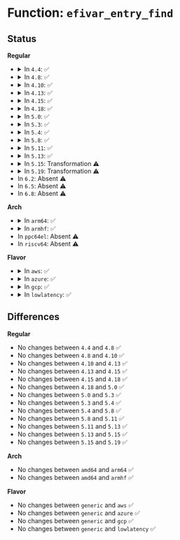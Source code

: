 # Function: <code>efivar_entry_find</code>

## Status
<b>Regular</b>
<ul>
<li>
<details>
<summary>In <code>4.4</code>: ✅</summary>

```c
struct efivar_entry *efivar_entry_find(efi_char16_t *name, efi_guid_t guid, struct list_head *head, bool remove);
```

**Collision:** Unique Global

**Inline:** No

**Transformation:** False

**Instances:**

```
In drivers/firmware/efi/vars.c (ffffffff816d0d50)
Location: drivers/firmware/efi/vars.c:776
Inline: False
Direct callers:
  - drivers/firmware/efi/vars.c:efivar_entry_set
  - drivers/firmware/efi/efivars.c:efivar_update_sysfs_entry
  - drivers/firmware/efi/efivars.c:efivar_delete
```
**Symbols:**

```
ffffffff816d0d50-ffffffff816d0ecb: efivar_entry_find (STB_GLOBAL)
```
</details>
</li>
<li>
<details>
<summary>In <code>4.8</code>: ✅</summary>

```c
struct efivar_entry *efivar_entry_find(efi_char16_t *name, efi_guid_t guid, struct list_head *head, bool remove);
```

**Collision:** Unique Global

**Inline:** No

**Transformation:** False

**Instances:**

```
In drivers/firmware/efi/vars.c (ffffffff81733f60)
Location: drivers/firmware/efi/vars.c:767
Inline: False
Direct callers:
  - drivers/firmware/efi/vars.c:efivar_entry_set
  - drivers/firmware/efi/efivars.c:efivar_update_sysfs_entry
  - drivers/firmware/efi/efivars.c:efivar_delete
```
**Symbols:**

```
ffffffff81733f60-ffffffff817340e0: efivar_entry_find (STB_GLOBAL)
```
</details>
</li>
<li>
<details>
<summary>In <code>4.10</code>: ✅</summary>

```c
struct efivar_entry *efivar_entry_find(efi_char16_t *name, efi_guid_t guid, struct list_head *head, bool remove);
```

**Collision:** Unique Global

**Inline:** No

**Transformation:** False

**Instances:**

```
In drivers/firmware/efi/vars.c (ffffffff81766fc0)
Location: drivers/firmware/efi/vars.c:789
Inline: False
Direct callers:
  - drivers/firmware/efi/vars.c:efivar_entry_set
  - drivers/firmware/efi/efivars.c:efivar_update_sysfs_entry
  - drivers/firmware/efi/efivars.c:efivar_delete
```
**Symbols:**

```
ffffffff81766fc0-ffffffff81767140: efivar_entry_find (STB_GLOBAL)
```
</details>
</li>
<li>
<details>
<summary>In <code>4.13</code>: ✅</summary>

```c
struct efivar_entry *efivar_entry_find(efi_char16_t *name, efi_guid_t guid, struct list_head *head, bool remove);
```

**Collision:** Unique Global

**Inline:** No

**Transformation:** False

**Instances:**

```
In drivers/firmware/efi/vars.c (ffffffff817858b0)
Location: drivers/firmware/efi/vars.c:789
Inline: False
Direct callers:
  - drivers/firmware/efi/vars.c:efivar_entry_set
  - drivers/firmware/efi/efivars.c:efivar_update_sysfs_entry
  - drivers/firmware/efi/efivars.c:efivar_delete
```
**Symbols:**

```
ffffffff817858b0-ffffffff81785a1a: efivar_entry_find (STB_GLOBAL)
```
</details>
</li>
<li>
<details>
<summary>In <code>4.15</code>: ✅</summary>

```c
struct efivar_entry *efivar_entry_find(efi_char16_t *name, efi_guid_t guid, struct list_head *head, bool remove);
```

**Collision:** Unique Global

**Inline:** No

**Transformation:** False

**Instances:**

```
In drivers/firmware/efi/vars.c (ffffffff817fbcf0)
Location: drivers/firmware/efi/vars.c:789
Inline: False
Direct callers:
  - drivers/firmware/efi/vars.c:efivar_entry_set
  - drivers/firmware/efi/efivars.c:efivar_update_sysfs_entry
  - drivers/firmware/efi/efivars.c:efivar_delete
```
**Symbols:**

```
ffffffff817fbcf0-ffffffff817fbe5a: efivar_entry_find (STB_GLOBAL)
```
</details>
</li>
<li>
<details>
<summary>In <code>4.18</code>: ✅</summary>

```c
struct efivar_entry *efivar_entry_find(efi_char16_t *name, efi_guid_t guid, struct list_head *head, bool remove);
```

**Collision:** Unique Global

**Inline:** No

**Transformation:** False

**Instances:**

```
In drivers/firmware/efi/vars.c (ffffffff81845220)
Location: drivers/firmware/efi/vars.c:789
Inline: False
Direct callers:
  - drivers/firmware/efi/vars.c:efivar_entry_set
  - drivers/firmware/efi/efivars.c:efivar_update_sysfs_entry
  - drivers/firmware/efi/efivars.c:efivar_delete
```
**Symbols:**

```
ffffffff81845220-ffffffff8184538a: efivar_entry_find (STB_GLOBAL)
```
</details>
</li>
<li>
<details>
<summary>In <code>5.0</code>: ✅</summary>

```c
struct efivar_entry *efivar_entry_find(efi_char16_t *name, efi_guid_t guid, struct list_head *head, bool remove);
```

**Collision:** Unique Global

**Inline:** No

**Transformation:** False

**Instances:**

```
In drivers/firmware/efi/vars.c (ffffffff81871370)
Location: drivers/firmware/efi/vars.c:827
Inline: False
Direct callers:
  - drivers/firmware/efi/vars.c:efivar_entry_set
  - drivers/firmware/efi/efivars.c:efivar_update_sysfs_entry
  - drivers/firmware/efi/efivars.c:efivar_delete
```
**Symbols:**

```
ffffffff81871370-ffffffff818714da: efivar_entry_find (STB_GLOBAL)
```
</details>
</li>
<li>
<details>
<summary>In <code>5.3</code>: ✅</summary>

```c
struct efivar_entry *efivar_entry_find(efi_char16_t *name, efi_guid_t guid, struct list_head *head, bool remove);
```

**Collision:** Unique Global

**Inline:** No

**Transformation:** False

**Instances:**

```
In drivers/firmware/efi/vars.c (ffffffff818b56b0)
Location: drivers/firmware/efi/vars.c:814
Inline: False
Direct callers:
  - drivers/firmware/efi/vars.c:efivar_entry_set
  - drivers/firmware/efi/efivars.c:efivar_update_sysfs_entry
  - drivers/firmware/efi/efivars.c:efivar_delete
```
**Symbols:**

```
ffffffff818b56b0-ffffffff818b581c: efivar_entry_find (STB_GLOBAL)
```
</details>
</li>
<li>
<details>
<summary>In <code>5.4</code>: ✅</summary>

```c
struct efivar_entry *efivar_entry_find(efi_char16_t *name, efi_guid_t guid, struct list_head *head, bool remove);
```

**Collision:** Unique Global

**Inline:** No

**Transformation:** False

**Instances:**

```
In drivers/firmware/efi/vars.c (ffffffff818e8010)
Location: drivers/firmware/efi/vars.c:814
Inline: False
Direct callers:
  - drivers/firmware/efi/vars.c:efivar_entry_set
  - drivers/firmware/efi/efivars.c:efivar_update_sysfs_entry
  - drivers/firmware/efi/efivars.c:efivar_delete
```
**Symbols:**

```
ffffffff818e8010-ffffffff818e817c: efivar_entry_find (STB_GLOBAL)
```
</details>
</li>
<li>
<details>
<summary>In <code>5.8</code>: ✅</summary>

```c
struct efivar_entry *efivar_entry_find(efi_char16_t *name, efi_guid_t guid, struct list_head *head, bool remove);
```

**Collision:** Unique Global

**Inline:** No

**Transformation:** False

**Instances:**

```
In drivers/firmware/efi/vars.c (ffffffff819bb6e0)
Location: drivers/firmware/efi/vars.c:814
Inline: False
Direct callers:
  - drivers/firmware/efi/vars.c:efivar_entry_set
  - drivers/firmware/efi/efivars.c:efivar_update_sysfs_entry
  - drivers/firmware/efi/efivars.c:efivar_delete
```
**Symbols:**

```
ffffffff819bb6e0-ffffffff819bb846: efivar_entry_find (STB_GLOBAL)
```
</details>
</li>
<li>
<details>
<summary>In <code>5.11</code>: ✅</summary>

```c
struct efivar_entry *efivar_entry_find(efi_char16_t *name, efi_guid_t guid, struct list_head *head, bool remove);
```

**Collision:** Unique Global

**Inline:** No

**Transformation:** False

**Instances:**

```
In drivers/firmware/efi/vars.c (ffffffff819bd870)
Location: drivers/firmware/efi/vars.c:806
Inline: False
Direct callers:
  - drivers/firmware/efi/vars.c:efivar_entry_set
  - drivers/firmware/efi/efivars.c:efivar_delete
```
**Symbols:**

```
ffffffff819bd870-ffffffff819bd9d6: efivar_entry_find (STB_GLOBAL)
```
</details>
</li>
<li>
<details>
<summary>In <code>5.13</code>: ✅</summary>

```c
struct efivar_entry *efivar_entry_find(efi_char16_t *name, efi_guid_t guid, struct list_head *head, bool remove);
```

**Collision:** Unique Global

**Inline:** No

**Transformation:** False

**Instances:**

```
In drivers/firmware/efi/vars.c (ffffffff819a1ee0)
Location: drivers/firmware/efi/vars.c:806
Inline: False
Direct callers:
  - drivers/firmware/efi/vars.c:efivar_entry_set
  - drivers/firmware/efi/efivars.c:efivar_delete
```
**Symbols:**

```
ffffffff819a1ee0-ffffffff819a204a: efivar_entry_find (STB_GLOBAL)
```
</details>
</li>
<li>
<details>
<summary>In <code>5.15</code>: Transformation ⚠️</summary>

```c
struct efivar_entry *efivar_entry_find(efi_char16_t *name, efi_guid_t guid, struct list_head *head, bool remove);
```

**Collision:** Unique Global

**Inline:** No

**Transformation:** True

**Instances:**

```
In drivers/firmware/efi/vars.c (0)
Location: drivers/firmware/efi/vars.c:809
Inline: False
Direct callers:
  - drivers/firmware/efi/vars.c:efivar_entry_set
  - drivers/firmware/efi/efivars.c:efivar_delete
```
**Symbols:**

```
ffffffff81d2f0d5-ffffffff81d2f0e9: efivar_entry_find.cold (STB_LOCAL)
ffffffff81a4f300-ffffffff81a4f476: efivar_entry_find (STB_GLOBAL)
```
</details>
</li>
<li>
<details>
<summary>In <code>5.19</code>: Transformation ⚠️</summary>

```c
struct efivar_entry *efivar_entry_find(efi_char16_t *name, efi_guid_t guid, struct list_head *head, bool remove);
```

**Collision:** Unique Global

**Inline:** No

**Transformation:** True

**Instances:**

```
In drivers/firmware/efi/vars.c (0)
Location: drivers/firmware/efi/vars.c:809
Inline: False
Direct callers:
  - drivers/firmware/efi/vars.c:efivar_entry_set
  - drivers/firmware/efi/efivars.c:efivar_delete
```
**Symbols:**

```
ffffffff81efb56f-ffffffff81efb584: efivar_entry_find.cold (STB_LOCAL)
ffffffff81bbe060-ffffffff81bbe1e5: efivar_entry_find (STB_GLOBAL)
```
</details>
</li>
<li>
In <code>6.2</code>: Absent ⚠️
</li>
<li>
In <code>6.5</code>: Absent ⚠️
</li>
<li>
In <code>6.8</code>: Absent ⚠️
</li>
</ul>
<b>Arch</b>
<ul>
<li>
<details>
<summary>In <code>arm64</code>: ✅</summary>

```c
struct efivar_entry *efivar_entry_find(efi_char16_t *name, efi_guid_t guid, struct list_head *head, bool remove);
```

**Collision:** Unique Global

**Inline:** No

**Transformation:** False

**Instances:**

```
In drivers/firmware/efi/vars.c (ffff800010b5b250)
Location: drivers/firmware/efi/vars.c:814
Inline: False
Direct callers:
  - drivers/firmware/efi/vars.c:efivar_entry_set
  - drivers/firmware/efi/efivars.c:efivar_update_sysfs_entry
  - drivers/firmware/efi/efivars.c:efivar_delete
```
**Symbols:**

```
ffff800010b5b250-ffff800010b5b3b8: efivar_entry_find (STB_GLOBAL)
```
</details>
</li>
<li>
<details>
<summary>In <code>armhf</code>: ✅</summary>

```c
struct efivar_entry *efivar_entry_find(efi_char16_t *name, efi_guid_t guid, struct list_head *head, bool remove);
```

**Collision:** Unique Global

**Inline:** No

**Transformation:** False

**Instances:**

```
In drivers/firmware/efi/vars.c (c0c3bdec)
Location: drivers/firmware/efi/vars.c:814
Inline: False
Direct callers:
  - drivers/firmware/efi/vars.c:efivar_entry_set
  - drivers/firmware/efi/efivars.c:efivar_update_sysfs_entry
  - drivers/firmware/efi/efivars.c:efivar_delete
```
**Symbols:**

```
c0c3bdec-c0c3bf78: efivar_entry_find (STB_GLOBAL)
```
</details>
</li>
<li>
In <code>ppc64el</code>: Absent ⚠️
</li>
<li>
In <code>riscv64</code>: Absent ⚠️
</li>
</ul>
<b>Flavor</b>
<ul>
<li>
<details>
<summary>In <code>aws</code>: ✅</summary>

```c
struct efivar_entry *efivar_entry_find(efi_char16_t *name, efi_guid_t guid, struct list_head *head, bool remove);
```

**Collision:** Unique Global

**Inline:** No

**Transformation:** False

**Instances:**

```
In drivers/firmware/efi/vars.c (ffffffff8188ad90)
Location: drivers/firmware/efi/vars.c:814
Inline: False
Direct callers:
  - drivers/firmware/efi/vars.c:efivar_entry_set
  - drivers/firmware/efi/efivars.c:efivar_update_sysfs_entry
  - drivers/firmware/efi/efivars.c:efivar_delete
```
**Symbols:**

```
ffffffff8188ad90-ffffffff8188aefc: efivar_entry_find (STB_GLOBAL)
```
</details>
</li>
<li>
<details>
<summary>In <code>azure</code>: ✅</summary>

```c
struct efivar_entry *efivar_entry_find(efi_char16_t *name, efi_guid_t guid, struct list_head *head, bool remove);
```

**Collision:** Unique Global

**Inline:** No

**Transformation:** False

**Instances:**

```
In drivers/firmware/efi/vars.c (ffffffff81842710)
Location: drivers/firmware/efi/vars.c:814
Inline: False
Direct callers:
  - drivers/firmware/efi/vars.c:efivar_entry_set
  - drivers/firmware/efi/efivars.c:efivar_update_sysfs_entry
  - drivers/firmware/efi/efivars.c:efivar_delete
```
**Symbols:**

```
ffffffff81842710-ffffffff8184287c: efivar_entry_find (STB_GLOBAL)
```
</details>
</li>
<li>
<details>
<summary>In <code>gcp</code>: ✅</summary>

```c
struct efivar_entry *efivar_entry_find(efi_char16_t *name, efi_guid_t guid, struct list_head *head, bool remove);
```

**Collision:** Unique Global

**Inline:** No

**Transformation:** False

**Instances:**

```
In drivers/firmware/efi/vars.c (ffffffff818dce70)
Location: drivers/firmware/efi/vars.c:814
Inline: False
Direct callers:
  - drivers/firmware/efi/vars.c:efivar_entry_set
  - drivers/firmware/efi/efivars.c:efivar_update_sysfs_entry
  - drivers/firmware/efi/efivars.c:efivar_delete
```
**Symbols:**

```
ffffffff818dce70-ffffffff818dcfdc: efivar_entry_find (STB_GLOBAL)
```
</details>
</li>
<li>
<details>
<summary>In <code>lowlatency</code>: ✅</summary>

```c
struct efivar_entry *efivar_entry_find(efi_char16_t *name, efi_guid_t guid, struct list_head *head, bool remove);
```

**Collision:** Unique Global

**Inline:** No

**Transformation:** False

**Instances:**

```
In drivers/firmware/efi/vars.c (ffffffff818f9980)
Location: drivers/firmware/efi/vars.c:814
Inline: False
Direct callers:
  - drivers/firmware/efi/vars.c:efivar_entry_set
  - drivers/firmware/efi/efivars.c:efivar_update_sysfs_entry
  - drivers/firmware/efi/efivars.c:efivar_delete
```
**Symbols:**

```
ffffffff818f9980-ffffffff818f9aec: efivar_entry_find (STB_GLOBAL)
```
</details>
</li>
</ul>

## Differences
<b>Regular</b>
<ul>
<li>
No changes between <code>4.4</code> and <code>4.8</code> ✅
</li>
<li>
No changes between <code>4.8</code> and <code>4.10</code> ✅
</li>
<li>
No changes between <code>4.10</code> and <code>4.13</code> ✅
</li>
<li>
No changes between <code>4.13</code> and <code>4.15</code> ✅
</li>
<li>
No changes between <code>4.15</code> and <code>4.18</code> ✅
</li>
<li>
No changes between <code>4.18</code> and <code>5.0</code> ✅
</li>
<li>
No changes between <code>5.0</code> and <code>5.3</code> ✅
</li>
<li>
No changes between <code>5.3</code> and <code>5.4</code> ✅
</li>
<li>
No changes between <code>5.4</code> and <code>5.8</code> ✅
</li>
<li>
No changes between <code>5.8</code> and <code>5.11</code> ✅
</li>
<li>
No changes between <code>5.11</code> and <code>5.13</code> ✅
</li>
<li>
No changes between <code>5.13</code> and <code>5.15</code> ✅
</li>
<li>
No changes between <code>5.15</code> and <code>5.19</code> ✅
</li>
</ul>
<b>Arch</b>
<ul>
<li>
No changes between <code>amd64</code> and <code>arm64</code> ✅
</li>
<li>
No changes between <code>amd64</code> and <code>armhf</code> ✅
</li>
</ul>
<b>Flavor</b>
<ul>
<li>
No changes between <code>generic</code> and <code>aws</code> ✅
</li>
<li>
No changes between <code>generic</code> and <code>azure</code> ✅
</li>
<li>
No changes between <code>generic</code> and <code>gcp</code> ✅
</li>
<li>
No changes between <code>generic</code> and <code>lowlatency</code> ✅
</li>
</ul>
